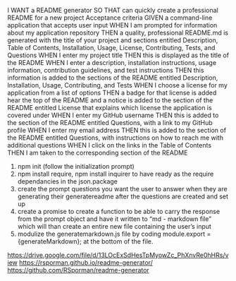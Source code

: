 I WANT a README generator
SO THAT can quickly create a professional README for a new project Acceptance criteria GIVEN a command-line application that accepts user input WHEN I am prompted for information about my application repository THEN a quality, professional README.md is generated with the title of your project and sections entitled Description, Table of Contents, Installation, Usage, License, Contributing, Tests, and Questions WHEN I enter my project title THEN this is displayed as the title of the README WHEN I enter a description, installation instructions, usage information, contribution guidelines, and test instructions THEN this information is added to the sections of the README entitled Description, Installation, Usage, Contributing, and Tests WHEN I choose a license for my application from a list of options THEN a badge for that license is added hear the top of the README and a notice is added to the section of the README entitled License that explains which license the application is covered under WHEN I enter my GitHub username THEN this is added to the section of the README entitled Questions, with a link to my GitHub profile WHEN I enter my email address THEN this is added to the section of the README entitled Questions, with instructions on how to reach me with additional questions WHEN I click on the links in the Table of Contents THEN I am taken to the corresponding section of the README

1. npm init (follow the initialization prompt)
2. npm install require, npm install inquirer to have ready as the require dependancies in the json.package
3. create the prompt questions you want the user to answer when they are generating their generatereadme
after the questions are created and set up
5. create a promise to create a function to be able to carry the response from the prompt object and have it written to “md - markdown file”
which will than create an entire new file containing the user’s input
6. modulize the generatemarkdown.js file by coding     module.export = {generateMarkdown};  at the bottom of the file.

https://drive.google.com/file/d/13LOcExSdHesTpMyowZc_PhXnvRe0hHRs/view
https://rsporman.github.io/readme-generator/
https://github.com/RSporman/readme-generator 

